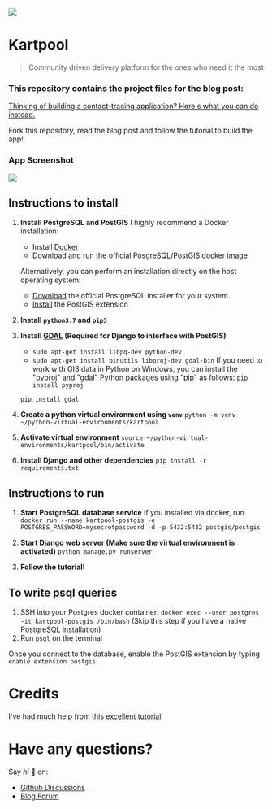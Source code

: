 ![](https://www.ashwinhariharan.tech/blog/thinking-of-building-a-contact-tracing-application-heres-what-you-can-do-instead/index.png)
# Kartpool
> Community driven delivery platform for the ones who need it the most

### This repository contains the project files for the blog post:
[Thinking of building a contact-tracing application? Here's what you can do instead.](https://www.ashwinhariharan.tech/blog/thinking-of-building-a-contact-tracing-application-heres-what-you-can-do-instead/)

Fork this repository, read the blog post and follow the tutorial to build the app!

### App Screenshot
![](https://miro.medium.com/max/1835/1*ROFwy3bSYmWy39qLmlTZTw.png)

## Instructions to install

1. **Install PostgreSQL and PostGIS**
I highly recommend a Docker installation:
    - Install [Docker](https://docs.docker.com/get-docker/)
    - Download and run the official [PosgreSQL/PostGIS docker image](https://registry.hub.docker.com/r/postgis/postgis/)

    Alternatively, you can perform an installation directly on the host operating system:
    - [Download](https://www.postgresql.org/download/) the official PostgreSQL installer for your system.
    - [Install](https://postgis.net/install/) the PostGIS extension

2. **Install `python3.7` and `pip3`**

3. **Install [GDAL](https://gdal.org/) (Required for Django to interface with PostGIS)**
    - `sudo apt-get install libpq-dev python-dev`
    - `sudo apt-get install binutils libproj-dev gdal-bin`
    If you need to work with GIS data in Python on Windows, you can install the "pyproj" and "gdal" Python packages using "pip" as follows:
    `pip install pyproj`

    `pip install gdal`




4. **Create a python virtual environment using `venv`**
    `python -m venv ~/python-virtual-environments/kartpool`

5. **Activate virtual environment**
    `source ~/python-virtual-environments/kartpool/bin/activate`

6. **Install Django and other dependencies**
    `pip install -r requirements.txt`

## Instructions to run

1. **Start PostgreSQL database service**
    If you installed via docker, run `docker run --name kartpool-postgis -e POSTGRES_PASSWORD=mysecretpassword -d -p 5432:5432 postgis/postgis`

2. **Start Django web server (Make sure the virtual environment is activated)**
    `python manage.py runserver`

3. **Follow the tutorial!**


## To write psql queries
1. SSH into your Postgres docker container: `docker exec --user postgres -it kartpool-postgis /bin/bash` (Skip this step if you have a native PostgreSQL installation)
2. Run `psql` on the terminal

Once you connect to the database, enable the PostGIS extension by typing `enable extension postgis`

# Credits

I've had much help from this [excellent tutorial](https://realpython.com/location-based-app-with-geodjango-tutorial/)

# Have any questions?

Say _hi_ 👋 on:

- [Github Discussions](https://github.com/booleanhunter-tech-blog/kartpool-wip/discussions)
- [Blog Forum](https://forum.booleanhunter.com/t/thinking-of-building-a-contact-tracing-application-here-s-what-you-can-do-instead/38)